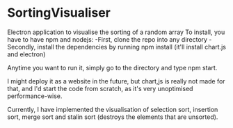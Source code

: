 # SortingVisualiser
Electron application to visualise the sorting of a random array
To install, you have to have npm and nodejs:
-First, clone the repo into any directory
-Secondly, install the dependencies by running npm install (it'll install chart.js and electron)

Anytime you want to run it, simply go to the directory and type npm start.

I might deploy it as a website in the future, but chart,js is really not made for that,
  and I'd start the code from scratch, as it's very unoptimised performance-wise.

Currently, I have implemented the visualisation of selection sort, insertion sort, 
  merge sort and stalin sort (destroys the elements that are unsorted).
